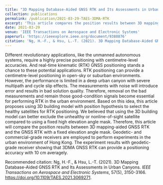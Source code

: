 ```yaml
---
title: "3D Mapping Database-Aided GNSS RTK and Its Assessments in Urban Canyons"
collection: publications
permalink: /publication/2021-03-29-TAES-3DMA-RTK
excerpt: 'This article compares the position results between 3D mapping-aided GNSS RTK and the GNSS RTK with a fixed elevation angle mask.'
date: 2021-03-29
venue: 'IEEE Transactions on Aerospace and Electronic Systems'
paperurl: 'https://ieeexplore.ieee.org/document/9388876'
citation: 'Ng, H.-F., & Hsu, L.-T. (2021). 3D Mapping Database-Aided GNSS RTK and Its Assessments in Urban Canyons. <i>IEEE Transactions on Aerospace and Electronic Systems</i>, 57(5), 3150-3166. https://doi.org/10.1109/TAES.2021.3069271.'
---
```

Different revolutionary applications, like the unmanned autonomous systems, require a highly precise positioning with centimetre-level accuracies. And real-time kinematic (RTK) GNSS positioning stands a chance to these potential applications. RTK positioning can provide a centimetre-level positioning in open-sky or suburban environments. However, the performance is limited in a deep urban canyon with severe multipath and cycle slip effects. The measurements with noise will introduce error and results in bad solution quality. Therefore, removal on the bad measurements and remain those good-condition signals become essential for performing RTK in the urban environment. Based on this idea, this article proposes using 3D building model with position hypothesis to select the healthy satellites for RTK positioning. We believed that using the 3D building model can better exclude the unhealthy or nonline-of-sight satellite compared to using a fixed high elevation angle mask. Therefore, this article will compare the position results between 3D mapping-aided GNSS RTK and the GNSS RTK with a fixed elevation angle mask. Geodetic- and commercial-grade receivers are employed to perform experiments in the urban environment of Hong Kong. The experiment results with geodetic-grade receiver showing that 3DMA GNSS RTK can provide a positioning accuracy with 10 cm averagely.

<!-- [Download paper here](http://academicpages.github.io/files/paper1.pdf) -->

Recommended citation: Ng, H.-F., & Hsu, L.-T. (2021). 3D Mapping Database-Aided GNSS RTK and Its Assessments in Urban Canyons. <i>IEEE Transactions on Aerospace and Electronic Systems</i>, 57(5), 3150-3166. <https://doi.org/10.1109/TAES.2021.3069271>.